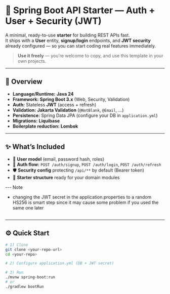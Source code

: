 # 🚀 Spring Boot API Starter — Auth + User + Security (JWT)

A minimal, ready-to-use **starter** for building REST APIs fast.  
It ships with a **User** entity, **signup/login** endpoints, and **JWT security** already configured — so you can start coding real features immediately.

> **Use it freely** — you’re welcome to copy, and use this template in your own projects.

---

## 🧩 Overview

- **Language/Runtime:** **Java 24**
- **Framework:** **Spring Boot 3.x** (Web, Security, Validation)
- **Auth:** Stateless **JWT** (access + refresh)
- **Validation:** **Jakarta Validation** (`@NotBlank`, `@Email`, …)
- **Persistence:** Spring Data JPA (configure your DB in `application.yml`)
- **Migrations:** **Liquibase**
- **Boilerplate reduction:** **Lombok**

---

## ✨ What’s Included

- 👤 **User model** (email, password hash, roles)
- 🔐 **Auth flow:** `POST /auth/signup`, `POST /auth/login`, `POST /auth/refresh`
- 🛡️ **Security config** protecting `/api/**` by default (Bearer token)
- 🧱 **Starter structure** ready for your domain modules

--- Note 

- changing the JWT secret in the application.properties to a random HS256
  is smart step since it may cause some problem if you used the same one later

## 

---

## ⚙️ Quick Start

```bash
# 1) Clone
git clone <your-repo-url>
cd <your-repo>

# 2) Configure application.yml (DB + JWT secret)

# 3) Run
./mvnw spring-boot:run
# or
./gradlew bootRun

